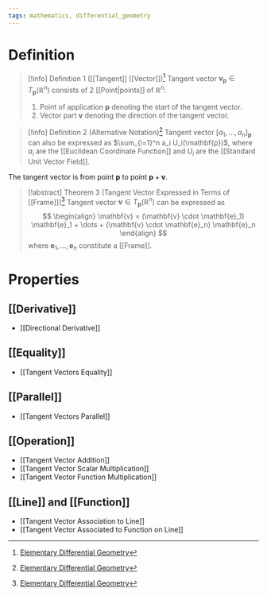 ```yaml
---
tags: mathematics, differential_geometry
---
```


# Definition

> [!info] Definition 1 ([[Tangent]] [[Vector]])[^1]
> Tangent vector $\mathbf{v}_{\mathbf{p}} \in T_{\mathbf{p}}(\mathbb{R}^n)$ consists of $2$ [[Point|points]] of $\mathbb{R}^n$:
> 1) Point of application $\mathbf{p}$ denoting the start of the tangent vector.
> 2) Vector part $\mathbf{v}$ denoting the direction of the tangent vector.

> [!info] Definition 2 (Alternative Notation)[^2]
> Tangent vector $[a_1, \dots, a_n]_{\mathbf{p}}$ can also be expressed as $\sum_{i=1}^n a_i U_i(\mathbf{p})$, where $a_i$ are the [[Euclidean Coordinate Function]] and $U_i$ are the [[Standard Unit Vector Field]].

The tangent vector is from point $\mathbf{p}$ to point $\mathbf{p} + \mathbf{v}$.

> [!abstract] Theorem 3 (Tangent Vector Expressed in Terms of [[Frame]])[^3]
> Tangent vector $\mathbf{v} \in T_{\mathbf{p}}(\mathbb{R}^n)$ can be expressed as
> $$
> \begin{align}
> \mathbf{v} = (\mathbf{v} \cdot \mathbf{e}_1) \mathbf{e}_1 +  \dots + (\mathbf{v} \cdot \mathbf{e}_n) \mathbf{e}_n
> \end{align}
> $$
> where $\mathbf{e}_1, \dots, \mathbf{e}_n$ constitute a [[Frame]].

# Properties
## [[Derivative]]
- [[Directional Derivative]]

## [[Equality]]
- [[Tangent Vectors Equality]]

## [[Parallel]]
- [[Tangent Vectors Parallel]]

## [[Operation]]
- [[Tangent Vector Addition]]
- [[Tangent Vector Scalar Multiplication]]
- [[Tangent Vector Function Multiplication]]

## [[Line]] and [[Function]]
- [[Tangent Vector Association to Line]]
- [[Tangent Vector Associated to Function on Line]]

[^1]: [Elementary Differential Geometry](zotero://open-pdf/library/items/F6CCEWIU?page=21)
[^2]: [Elementary Differential Geometry](zotero://open-pdf/library/items/F6CCEWIU?page=25)
[^3]: [Elementary Differential Geometry](zotero://open-pdf/library/items/F6CCEWIU?page=61)